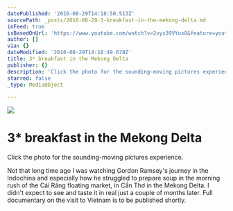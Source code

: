 ```yaml
---
datePublished: '2016-08-29T14:18:50.513Z'
sourcePath: _posts/2016-08-29-3-breakfast-in-the-mekong-delta.md
inFeed: true
isBasedOnUrl: 'https://www.youtube.com/watch?v=2vys39VYux8&feature=youtu.be'
author: []
via: {}
dateModified: '2016-08-29T14:18:49.678Z'
title: 3* breakfast in the Mekong Delta
publisher: {}
description: 'Click the photo for the sounding-moving pictures experience. '
starred: false
_type: MediaObject

---
```

![](https://the-grid-user-content.s3-us-west-2.amazonaws.com/a8d9dac0-ca9c-4c2e-8a40-8e5159c0041e.jpg)

# 3\* breakfast in the Mekong Delta

Click the photo for the sounding-moving pictures experience. 

Not that long time ago I was watching Gordon Ramsey's journey in the Indochina and especially how he struggled to prepare soup in the morning rush of the Cái Răng floating market, in Cần Thơ in the Mekong Delta. I didn't expect to see and taste it in real just a couple of months later. Full documentary on the visit to Vietnam is to be published shortly.